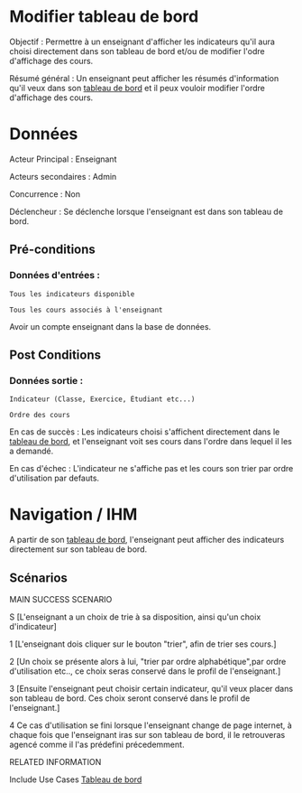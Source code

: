 # Modifier tableau de bord

Objectif : Permettre à un enseignant d'afficher les indicateurs qu'il aura choisi directement dans son tableau de bord et/ou de modifier l'odre d'affichage des cours.

Résumé général : Un enseignant peut afficher les résumés d'information qu'il veux dans son [tableau de bord](/tableaudebord.md) et il peux vouloir modifier l'ordre d'affichage des cours.


# Données

Acteur Principal : Enseignant

Acteurs secondaires : Admin

Concurrence : Non

Déclencheur : Se déclenche lorsque l'enseignant est dans son tableau de bord.


## Pré-conditions

### Données d'entrées :

	Tous les indicateurs disponible

	Tous les cours associés à l'enseignant

Avoir un compte enseignant dans la base de données.

## Post Conditions

### Données sortie :

	Indicateur (Classe, Exercice, Étudiant etc...)

	Ordre des cours

En cas de succès : Les indicateurs choisi s'affichent directement dans le [tableau de bord](/tableaudebord.md), et l'enseignant voit ses cours dans l'ordre dans lequel il les a demandé.

En cas d'échec : L'indicateur ne s'affiche pas et les cours son trier par ordre d'utilisation par defauts.

# Navigation / IHM 

A partir de son [tableau de bord](/tableaudebord.md), l'enseignant peut afficher des indicateurs directement sur son tableau de bord.

## Scénarios

MAIN SUCCESS SCENARIO

S	[L'enseignant a un choix de trie à sa disposition, ainsi qu'un choix d'indicateur]

1	[L'enseignant dois cliquer sur le bouton "trier", afin de trier ses cours.]

2	[Un choix se présente alors à lui, "trier par ordre alphabétique",par ordre d'utilisation etc.., ce choix seras conservé dans le profil de l'enseignant.]

3	[Ensuite l'enseignant peut choisir certain indicateur, qu'il veux placer dans son tableau de bord. Ces choix seront conservé dans le profil de l'enseignant.]

4   Ce cas d'utilisation se fini lorsque l'enseignant change de page internet, à chaque fois que l'enseignant iras sur son tableau de bord, il le retrouveras agencé comme il l'as prédefini précedemment.


RELATED INFORMATION

Include Use Cases	[Tableau de bord](/tableaudebord.md)



<!--- 
Author : Jordan
Validator :  
-->
